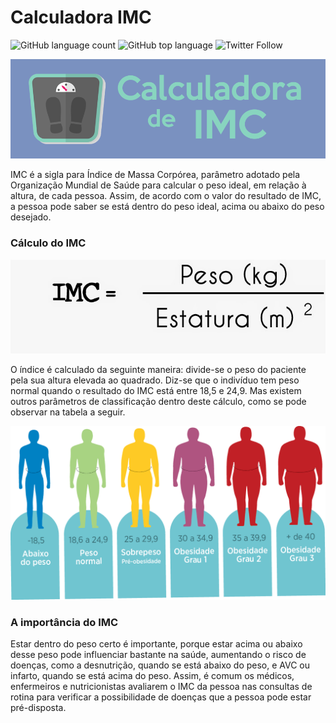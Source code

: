 # Calculadora IMC
![GitHub language count](https://img.shields.io/github/languages/count/hereisletticia/calculadora-imc?style=plastic)
![GitHub top language](https://img.shields.io/github/languages/top/hereisletticia/calculadora-imc)
![Twitter Follow](https://img.shields.io/twitter/follow/hereisletticia?label=Follow&style=social)

![imc calculadora](https://github.com/hereisletticia/calculadora-imc/blob/main/imc.png)

IMC é a sigla para Índice de Massa Corpórea, parâmetro adotado pela Organização Mundial de Saúde para calcular o peso ideal, em relação à altura, de cada pessoa.
Assim, de acordo com o valor do resultado de IMC, a pessoa pode saber se está dentro do peso ideal, acima ou abaixo do peso desejado.
 
### Cálculo do IMC

![imc cálculo](https://github.com/hereisletticia/calculadora-imc/blob/main/imc-formula.jpg)

O índice é calculado da seguinte maneira: divide-se o peso do paciente pela sua altura elevada ao quadrado. 
Diz-se que o indivíduo tem peso normal quando o resultado do IMC está entre 18,5 e 24,9. Mas existem outros parâmetros de classificação dentro deste cálculo, como se pode observar na tabela a seguir.
  
  
![imc taxas](https://github.com/hereisletticia/calculadora-imc/blob/main/taxas-imc.png)

### A importância do IMC

Estar dentro do peso certo é importante, porque estar acima ou abaixo desse peso pode influenciar bastante na saúde, aumentando o risco de doenças, como a desnutrição, quando se está abaixo do peso, e AVC ou infarto, quando se está acima do peso. Assim, é comum os médicos, enfermeiros e nutricionistas avaliarem o IMC da pessoa nas consultas de rotina para verificar a possibilidade de doenças que a pessoa pode estar pré-disposta.
